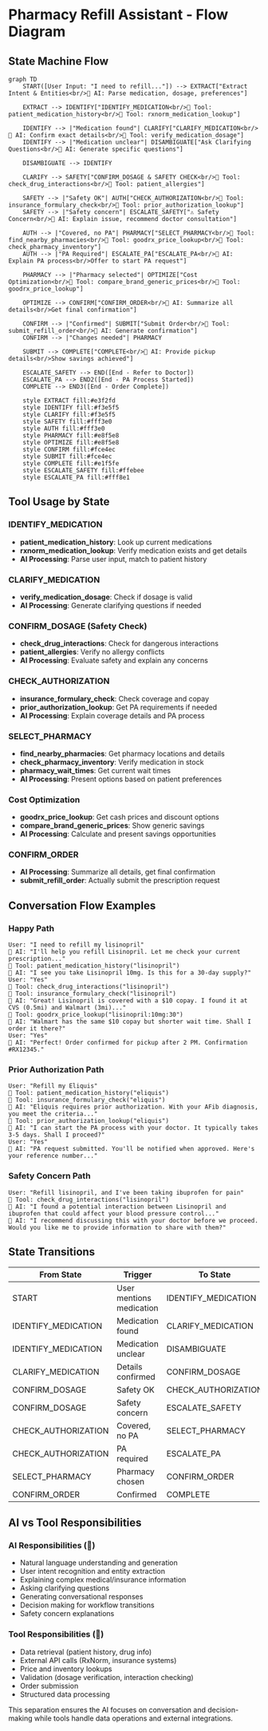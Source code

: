 # Pharmacy Refill Assistant - Flow Diagram

## State Machine Flow

```mermaid
graph TD
    START([User Input: "I need to refill..."]) --> EXTRACT["Extract Intent & Entities<br/>🤖 AI: Parse medication, dosage, preferences"]
    
    EXTRACT --> IDENTIFY["IDENTIFY_MEDICATION<br/>🔧 Tool: patient_medication_history<br/>🔧 Tool: rxnorm_medication_lookup"]
    
    IDENTIFY --> |"Medication found"| CLARIFY["CLARIFY_MEDICATION<br/>🤖 AI: Confirm exact details<br/>🔧 Tool: verify_medication_dosage"]
    IDENTIFY --> |"Medication unclear"| DISAMBIGUATE["Ask Clarifying Questions<br/>🤖 AI: Generate specific questions"]
    
    DISAMBIGUATE --> IDENTIFY
    
    CLARIFY --> SAFETY["CONFIRM_DOSAGE & SAFETY CHECK<br/>🔧 Tool: check_drug_interactions<br/>🔧 Tool: patient_allergies"]
    
    SAFETY --> |"Safety OK"| AUTH["CHECK_AUTHORIZATION<br/>🔧 Tool: insurance_formulary_check<br/>🔧 Tool: prior_authorization_lookup"]
    SAFETY --> |"Safety concern"| ESCALATE_SAFETY["⚠️ Safety Concern<br/>🤖 AI: Explain issue, recommend doctor consultation"]
    
    AUTH --> |"Covered, no PA"| PHARMACY["SELECT_PHARMACY<br/>🔧 Tool: find_nearby_pharmacies<br/>🔧 Tool: goodrx_price_lookup<br/>🔧 Tool: check_pharmacy_inventory"]
    AUTH --> |"PA Required"| ESCALATE_PA["ESCALATE_PA<br/>🤖 AI: Explain PA process<br/>Offer to start PA request"]
    
    PHARMACY --> |"Pharmacy selected"| OPTIMIZE["Cost Optimization<br/>🔧 Tool: compare_brand_generic_prices<br/>🔧 Tool: goodrx_price_lookup"]
    
    OPTIMIZE --> CONFIRM["CONFIRM_ORDER<br/>🤖 AI: Summarize all details<br/>Get final confirmation"]
    
    CONFIRM --> |"Confirmed"| SUBMIT["Submit Order<br/>🔧 Tool: submit_refill_order<br/>🤖 AI: Generate confirmation"]
    CONFIRM --> |"Changes needed"| PHARMACY
    
    SUBMIT --> COMPLETE["COMPLETE<br/>🤖 AI: Provide pickup details<br/>Show savings achieved"]
    
    ESCALATE_SAFETY --> END([End - Refer to Doctor])
    ESCALATE_PA --> END2([End - PA Process Started])
    COMPLETE --> END3([End - Order Complete])
    
    style EXTRACT fill:#e3f2fd
    style IDENTIFY fill:#f3e5f5
    style CLARIFY fill:#f3e5f5
    style SAFETY fill:#fff3e0
    style AUTH fill:#fff3e0
    style PHARMACY fill:#e8f5e8
    style OPTIMIZE fill:#e8f5e8
    style CONFIRM fill:#fce4ec
    style SUBMIT fill:#fce4ec
    style COMPLETE fill:#e1f5fe
    style ESCALATE_SAFETY fill:#ffebee
    style ESCALATE_PA fill:#fff8e1
```

## Tool Usage by State

### IDENTIFY_MEDICATION
- **patient_medication_history**: Look up current medications
- **rxnorm_medication_lookup**: Verify medication exists and get details
- **AI Processing**: Parse user input, match to patient history

### CLARIFY_MEDICATION  
- **verify_medication_dosage**: Check if dosage is valid
- **AI Processing**: Generate clarifying questions if needed

### CONFIRM_DOSAGE (Safety Check)
- **check_drug_interactions**: Check for dangerous interactions
- **patient_allergies**: Verify no allergy conflicts
- **AI Processing**: Evaluate safety and explain any concerns

### CHECK_AUTHORIZATION
- **insurance_formulary_check**: Check coverage and copay
- **prior_authorization_lookup**: Get PA requirements if needed
- **AI Processing**: Explain coverage details and PA process

### SELECT_PHARMACY
- **find_nearby_pharmacies**: Get pharmacy locations and details
- **check_pharmacy_inventory**: Verify medication in stock
- **pharmacy_wait_times**: Get current wait times
- **AI Processing**: Present options based on patient preferences

### Cost Optimization
- **goodrx_price_lookup**: Get cash prices and discount options
- **compare_brand_generic_prices**: Show generic savings
- **AI Processing**: Calculate and present savings opportunities

### CONFIRM_ORDER
- **AI Processing**: Summarize all details, get final confirmation
- **submit_refill_order**: Actually submit the prescription request

## Conversation Flow Examples

### Happy Path
```
User: "I need to refill my lisinopril"
🤖 AI: "I'll help you refill Lisinopril. Let me check your current prescription..."
🔧 Tool: patient_medication_history("lisinopril") 
🤖 AI: "I see you take Lisinopril 10mg. Is this for a 30-day supply?"
User: "Yes"
🔧 Tool: check_drug_interactions("lisinopril")
🔧 Tool: insurance_formulary_check("lisinopril")
🤖 AI: "Great! Lisinopril is covered with a $10 copay. I found it at CVS (0.5mi) and Walmart (3mi)..."
🔧 Tool: goodrx_price_lookup("lisinopril:10mg:30")
🤖 AI: "Walmart has the same $10 copay but shorter wait time. Shall I order it there?"
User: "Yes"
🤖 AI: "Perfect! Order confirmed for pickup after 2 PM. Confirmation #RX12345."
```

### Prior Authorization Path
```
User: "Refill my Eliquis"
🔧 Tool: patient_medication_history("eliquis")
🔧 Tool: insurance_formulary_check("eliquis")
🤖 AI: "Eliquis requires prior authorization. With your AFib diagnosis, you meet the criteria..."
🔧 Tool: prior_authorization_lookup("eliquis") 
🤖 AI: "I can start the PA process with your doctor. It typically takes 3-5 days. Shall I proceed?"
User: "Yes"
🤖 AI: "PA request submitted. You'll be notified when approved. Here's your reference number..."
```

### Safety Concern Path
```
User: "Refill lisinopril, and I've been taking ibuprofen for pain"
🔧 Tool: check_drug_interactions("lisinopril")
🤖 AI: "I found a potential interaction between Lisinopril and ibuprofen that could affect your blood pressure control..."
🤖 AI: "I recommend discussing this with your doctor before we proceed. Would you like me to provide information to share with them?"
```

## State Transitions

| From State | Trigger | To State | Tools Used |
|------------|---------|----------|------------|
| START | User mentions medication | IDENTIFY_MEDICATION | patient_medication_history |
| IDENTIFY_MEDICATION | Medication found | CLARIFY_MEDICATION | verify_medication_dosage |
| IDENTIFY_MEDICATION | Medication unclear | DISAMBIGUATE | None (AI generation) |
| CLARIFY_MEDICATION | Details confirmed | CONFIRM_DOSAGE | check_drug_interactions, patient_allergies |
| CONFIRM_DOSAGE | Safety OK | CHECK_AUTHORIZATION | insurance_formulary_check |
| CONFIRM_DOSAGE | Safety concern | ESCALATE_SAFETY | None (AI explanation) |
| CHECK_AUTHORIZATION | Covered, no PA | SELECT_PHARMACY | find_nearby_pharmacies |
| CHECK_AUTHORIZATION | PA required | ESCALATE_PA | prior_authorization_lookup |
| SELECT_PHARMACY | Pharmacy chosen | CONFIRM_ORDER | goodrx_price_lookup |
| CONFIRM_ORDER | Confirmed | COMPLETE | submit_refill_order |

## AI vs Tool Responsibilities

### AI Responsibilities (🤖)
- Natural language understanding and generation
- User intent recognition and entity extraction
- Explaining complex medical/insurance information
- Asking clarifying questions
- Generating conversational responses
- Decision making for workflow transitions
- Safety concern explanations

### Tool Responsibilities (🔧)
- Data retrieval (patient history, drug info)
- External API calls (RxNorm, insurance systems)
- Price and inventory lookups
- Validation (dosage verification, interaction checking)
- Order submission
- Structured data processing

This separation ensures the AI focuses on conversation and decision-making while tools handle data operations and external integrations.